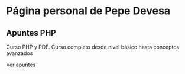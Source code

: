 # Página personal de Pepe Devesa
## Apuntes PHP
Curso PHP y PDF. Curso completo desde nivel básico hasta conceptos avanzados</p>
[Ver apuntes](https://github.com/PD3v3sa/MarkDown/PHP/php1.pdf)
